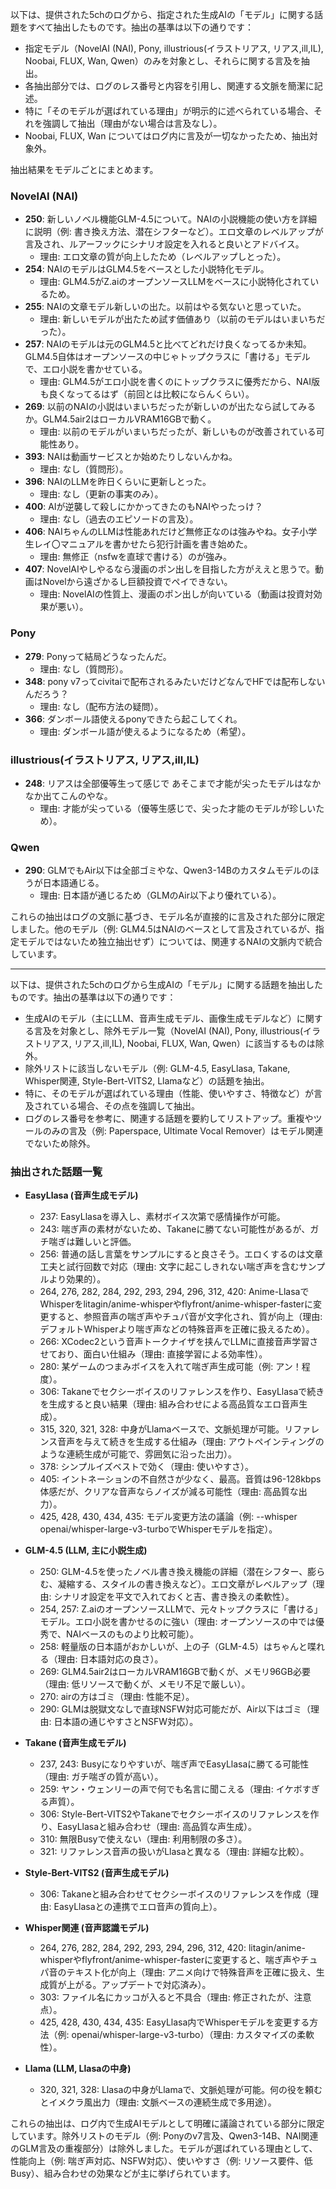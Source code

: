 以下は、提供された5chのログから、指定された生成AIの「モデル」に関する話題をすべて抽出したものです。抽出の基準は以下の通りです：

- 指定モデル（NovelAI (NAI), Pony, illustrious(イラストリアス, リアス,ill,IL), Noobai, FLUX, Wan, Qwen）のみを対象とし、それらに関する言及を抽出。
- 各抽出部分では、ログのレス番号と内容を引用し、関連する文脈を簡潔に記述。
- 特に「そのモデルが選ばれている理由」が明示的に述べられている場合、それを強調して抽出（理由がない場合は言及なし）。
- Noobai, FLUX, Wan についてはログ内に言及が一切なかったため、抽出対象外。

抽出結果をモデルごとにまとめます。

### NovelAI (NAI)
- **250**: 新しいノベル機能GLM-4.5について。NAIの小説機能の使い方を詳細に説明（例: 書き換え方法、潜在シフターなど）。エロ文章のレベルアップが言及され、ルアーフックにシナリオ設定を入れると良いとアドバイス。
  - 理由: エロ文章の質が向上したため（レベルアップしとった）。
- **254**: NAIのモデルはGLM4.5をベースとした小説特化モデル。
  - 理由: GLM4.5がZ.aiのオープンソースLLMをベースに小説特化されているため。
- **255**: NAIの文章モデル新しいの出た。以前はやる気ないと思っていた。
  - 理由: 新しいモデルが出たため試す価値あり（以前のモデルはいまいちだった）。
- **257**: NAIのモデルは元のGLM4.5と比べてどれだけ良くなってるか未知。GLM4.5自体はオープンソースの中じゃトップクラスに「書ける」モデルで、エロ小説を書かせている。
  - 理由: GLM4.5がエロ小説を書くのにトップクラスに優秀だから、NAI版も良くなってるはず（前回とは比較にならんくらい）。
- **269**: 以前のNAIの小説はいまいちだったが新しいのが出たなら試してみるか。GLM4.5air2はローカルVRAM16GBで動く。
  - 理由: 以前のモデルがいまいちだったが、新しいものが改善されている可能性あり。
- **393**: NAIは動画サービスとか始めたりしないんかね。
  - 理由: なし（質問形）。
- **396**: NAIのLLMを昨日くらいに更新しとった。
  - 理由: なし（更新の事実のみ）。
- **400**: AIが逆襲して殺しにかかってきたのもNAIやったっけ？
  - 理由: なし（過去のエピソードの言及）。
- **406**: NAIちゃんのLLMは性能あれだけど無修正なのは強みやね。女子小学生レイ〇マニュアルを書かせたら犯行計画を書き始めた。
  - 理由: 無修正（nsfwを直球で書ける）のが強み。
- **407**: NovelAIやしやるなら漫画のポン出しを目指した方がええと思うで。動画はNovelから遠ざかるし巨額投資でペイできない。
  - 理由: NovelAIの性質上、漫画のポン出しが向いている（動画は投資対効果が悪い）。

### Pony
- **279**: Ponyって結局どうなったんだ。
  - 理由: なし（質問形）。
- **348**: pony v7ってcivitaiで配布されるみたいだけどなんでHFでは配布しないんだろう？
  - 理由: なし（配布方法の疑問）。
- **366**: ダンボール語使えるponyできたら起こしてくれ。
  - 理由: ダンボール語が使えるようになるため（希望）。

### illustrious(イラストリアス, リアス,ill,IL)
- **248**: リアスは全部優等生って感じで あそこまで才能が尖ったモデルはなかなか出てこんのやな。
  - 理由: 才能が尖っている（優等生感じで、尖った才能のモデルが珍しいため）。

### Qwen
- **290**: GLMでもAir以下は全部ゴミやな、Qwen3-14Bのカスタムモデルのほうが日本語通じる。
  - 理由: 日本語が通じるため（GLMのAir以下より優れている）。

これらの抽出はログの文脈に基づき、モデル名が直接的に言及された部分に限定しました。他のモデル（例: GLM4.5はNAIのベースとして言及されているが、指定モデルではないため独立抽出せず）については、関連するNAIの文脈内で統合しています。

---

以下は、提供された5chのログから生成AIの「モデル」に関する話題を抽出したものです。抽出の基準は以下の通りです：

- 生成AIのモデル（主にLLM、音声生成モデル、画像生成モデルなど）に関する言及を対象とし、除外モデル一覧（NovelAI (NAI), Pony, illustrious(イラストリアス, リアス,ill,IL), Noobai, FLUX, Wan, Qwen）に該当するものは除外。
- 除外リストに該当しないモデル（例: GLM-4.5, EasyLlasa, Takane, Whisper関連, Style-Bert-VITS2, Llamaなど）の話題を抽出。
- 特に、そのモデルが選ばれている理由（性能、使いやすさ、特徴など）が言及されている場合、その点を強調して抽出。
- ログのレス番号を参考に、関連する話題を要約してリストアップ。重複やツールのみの言及（例: Paperspace, Ultimate Vocal Remover）はモデル関連でないため除外。

### 抽出された話題一覧

- **EasyLlasa (音声生成モデル)**  
  - 237: EasyLlasaを導入し、素材ボイス次第で感情操作が可能。  
  - 243: 喘ぎ声の素材がないため、Takaneに勝てない可能性があるが、ガチ喘ぎは難しいと評価。  
  - 256: 普通の話し言葉をサンプルにすると良さそう。エロくするのは文章工夫と試行回数で対応（理由: 文字に起こしきれない喘ぎ声を含むサンプルより効果的）。  
  - 264, 276, 282, 284, 292, 293, 294, 296, 312, 420: Anime-LlasaでWhisperをlitagin/anime-whisperやflyfront/anime-whisper-fasterに変更すると、参照音声の喘ぎ声やチュパ音が文字化され、質が向上（理由: デフォルトWhisperより喘ぎ声などの特殊音声を正確に扱えるため）。  
  - 266: XCodec2という音声トークナイザを挟んでLLMに直接音声学習させており、面白い仕組み（理由: 直接学習による効率性）。  
  - 280: 某ゲームのつまみボイスを入れて喘ぎ声生成可能（例: アン！程度）。  
  - 306: Takaneでセクシーボイスのリファレンスを作り、EasyLlasaで続きを生成すると良い結果（理由: 組み合わせによる高品質なエロ音声生成）。  
  - 315, 320, 321, 328: 中身がLlamaベースで、文脈処理が可能。リファレンス音声を与えて続きを生成する仕組み（理由: アウトペインティングのような連続生成が可能で、雰囲気に沿った出力）。  
  - 378: シンプルイズベストで効く（理由: 使いやすさ）。  
  - 405: イントネーションの不自然さが少なく、最高。音質は96-128kbps体感だが、クリアな音声ならノイズが減る可能性（理由: 高品質な出力）。  
  - 425, 428, 430, 434, 435: モデル変更方法の議論（例: --whisper openai/whisper-large-v3-turboでWhisperモデルを指定）。  

- **GLM-4.5 (LLM, 主に小説生成)**  
  - 250: GLM-4.5を使ったノベル書き換え機能の詳細（潜在シフター、膨らむ、凝縮する、スタイルの書き換えなど）。エロ文章がレベルアップ（理由: シナリオ設定を平文で入れておくと吉、書き換えの柔軟性）。  
  - 254, 257: Z.aiのオープンソースLLMで、元々トップクラスに「書ける」モデル。エロ小説を書かせるのに強い（理由: オープンソースの中では優秀で、NAIベースのものより比較可能）。  
  - 258: 軽量版の日本語がおかしいが、上の子（GLM-4.5）はちゃんと喋れる（理由: 日本語対応の良さ）。  
  - 269: GLM4.5air2はローカルVRAM16GBで動くが、メモリ96GB必要（理由: 低リソースで動くが、メモリ不足で厳しい）。  
  - 270: airの方はゴミ（理由: 性能不足）。  
  - 290: GLMは脱獄文なしで直球NSFW対応可能だが、Air以下はゴミ（理由: 日本語の通じやすさとNSFW対応）。  

- **Takane (音声生成モデル)**  
  - 237, 243: Busyになりやすいが、喘ぎ声でEasyLlasaに勝てる可能性（理由: ガチ喘ぎの質が高い）。  
  - 259: ヤン・ウェンリーの声で何でも名言に聞こえる（理由: イケボすぎる声質）。  
  - 306: Style-Bert-VITS2やTakaneでセクシーボイスのリファレンスを作り、EasyLlasaと組み合わせ（理由: 高品質な声生成）。  
  - 310: 無限Busyで使えない（理由: 利用制限の多さ）。  
  - 321: リファレンス音声の扱いがLlasaと異なる（理由: 詳細な比較）。  

- **Style-Bert-VITS2 (音声生成モデル)**  
  - 306: Takaneと組み合わせてセクシーボイスのリファレンスを作成（理由: EasyLlasaとの連携でエロ音声の質向上）。  

- **Whisper関連 (音声認識モデル)**  
  - 264, 276, 282, 284, 292, 293, 294, 296, 312, 420: litagin/anime-whisperやflyfront/anime-whisper-fasterに変更すると、喘ぎ声やチュパ音のテキスト化が向上（理由: アニメ向けで特殊音声を正確に扱え、生成質が上がる。アップデートで対応済み）。  
  - 303: ファイル名にカッコが入ると不具合（理由: 修正されたが、注意点）。  
  - 425, 428, 430, 434, 435: EasyLlasa内でWhisperモデルを変更する方法（例: openai/whisper-large-v3-turbo）（理由: カスタマイズの柔軟性）。  

- **Llama (LLM, Llasaの中身)**  
  - 320, 321, 328: Llasaの中身がLlamaで、文脈処理が可能。何の役を頼むとイメクラ風出力（理由: 文脈ベースの連続生成で多用途）。  

これらの抽出は、ログ内で生成AIモデルとして明確に議論されている部分に限定しています。除外リストのモデル（例: Ponyのv7言及、Qwen3-14B、NAI関連のGLM言及の重複部分）は除外しました。モデルが選ばれている理由として、性能向上（例: 喘ぎ声対応、NSFW対応）、使いやすさ（例: リソース要件、低Busy）、組み合わせの効果などが主に挙げられています。